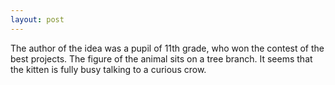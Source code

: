 ```yaml
---
layout: post
---
```


The author of the idea was a pupil of 11th grade, who won the contest of the best projects. The figure of the animal sits on a tree branch. It seems that the kitten is fully busy talking to a curious crow.
